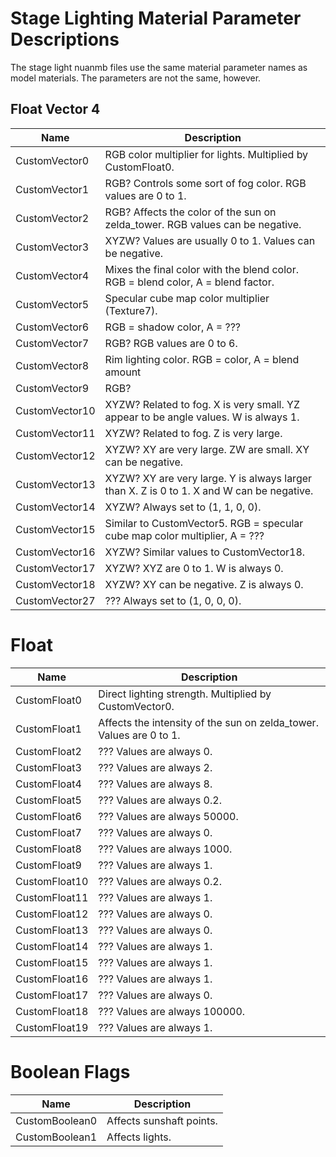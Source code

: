 # Stage Lighting Material Parameter Descriptions
The stage light nuanmb files use the same material parameter names as model materials. The parameters are not the same, however.

## Float Vector 4
| Name | Description |
| --- | --- |
| CustomVector0 | RGB color multiplier for lights. Multiplied by CustomFloat0. |
| CustomVector1 | RGB? Controls some sort of fog color. RGB values are 0 to 1. |
| CustomVector2 | RGB? Affects the color of the sun on zelda_tower. RGB values can be negative. |
| CustomVector3 | XYZW? Values are usually 0 to 1. Values can be negative. |
| CustomVector4 | Mixes the final color with the blend color. RGB = blend color, A = blend factor. |
| CustomVector5 | Specular cube map color multiplier (Texture7). |
| CustomVector6 | RGB = shadow color, A = ??? |
| CustomVector7 | RGB? RGB values are 0 to 6. |
| CustomVector8 | Rim lighting color. RGB = color, A = blend amount |
| CustomVector9 | RGB? |
| CustomVector10 | XYZW? Related to fog. X is very small. YZ appear to be angle values. W is always 1. |
| CustomVector11 | XYZW? Related to fog. Z is very large. |
| CustomVector12 | XYZW? XY are very large. ZW are small. XY can be negative. |
| CustomVector13 | XYZW? XY are very large. Y is always larger than X. Z is 0 to 1. X and W can be negative. |
| CustomVector14 | XYZW? Always set to (1, 1, 0, 0). |
| CustomVector15 | Similar to CustomVector5. RGB = specular cube map color multiplier, A = ??? |
| CustomVector16 | XYZW? Similar values to CustomVector18. |
| CustomVector17 | XYZW? XYZ are 0 to 1. W is always 0. |
| CustomVector18 | XYZW? XY can be negative. Z is always 0. |
| CustomVector27 | ??? Always set to (1, 0, 0, 0). |

# Float
| Name | Description |
| --- | --- |
| CustomFloat0 | Direct lighting strength. Multiplied by CustomVector0. |
| CustomFloat1 | Affects the intensity of the sun on zelda_tower. Values are 0 to 1. |
| CustomFloat2 | ??? Values are always 0. |
| CustomFloat3 | ??? Values are always 2. |
| CustomFloat4 | ??? Values are always 8. |
| CustomFloat5 | ??? Values are always 0.2. |
| CustomFloat6 | ??? Values are always 50000. |
| CustomFloat7 | ??? Values are always 0. |
| CustomFloat8 | ??? Values are always 1000. |
| CustomFloat9 | ??? Values are always 1. |
| CustomFloat10 | ??? Values are always 0.2. |
| CustomFloat11 | ??? Values are always 1. |
| CustomFloat12 | ??? Values are always 0.  |
| CustomFloat13 | ??? Values are always 0. |
| CustomFloat14 | ??? Values are always 1. |
| CustomFloat15 | ??? Values are always 1. |
| CustomFloat16 | ??? Values are always 1. |
| CustomFloat17 | ??? Values are always 0. |
| CustomFloat18 | ??? Values are always 100000. |
| CustomFloat19 | ??? Values are always 1. |

# Boolean Flags
| Name | Description |
| --- | --- |
| CustomBoolean0 | Affects sunshaft points. |
| CustomBoolean1 | Affects lights. |

